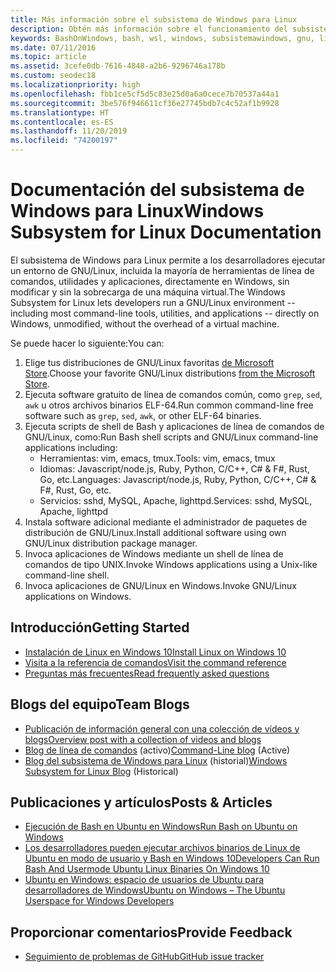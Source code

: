 ```yaml
---
title: Más información sobre el subsistema de Windows para Linux
description: Obtén más información sobre el funcionamiento del subsistema de Windows para Linux.
keywords: BashOnWindows, bash, wsl, windows, subsistemawindows, gnu, linux
ms.date: 07/11/2016
ms.topic: article
ms.assetid: 3cefe0db-7616-4848-a2b6-9296746a178b
ms.custom: seodec18
ms.localizationpriority: high
ms.openlocfilehash: fbb1ce5cf5d5c83e25d0a6a0cece7b70537a44a1
ms.sourcegitcommit: 3be576f946611cf36e27745bdb7c4c52af1b9928
ms.translationtype: HT
ms.contentlocale: es-ES
ms.lasthandoff: 11/20/2019
ms.locfileid: "74200197"
---
```

# <a name="windows-subsystem-for-linux-documentation"></a><span data-ttu-id="28981-104">Documentación del subsistema de Windows para Linux</span><span class="sxs-lookup"><span data-stu-id="28981-104">Windows Subsystem for Linux Documentation</span></span>

<span data-ttu-id="28981-105">El subsistema de Windows para Linux permite a los desarrolladores ejecutar un entorno de GNU/Linux, incluida la mayoría de herramientas de línea de comandos, utilidades y aplicaciones, directamente en Windows, sin modificar y sin la sobrecarga de una máquina virtual.</span><span class="sxs-lookup"><span data-stu-id="28981-105">The Windows Subsystem for Linux lets developers run a GNU/Linux environment -- including most command-line tools, utilities, and applications -- directly on Windows, unmodified, without the overhead of a virtual machine.</span></span>  

<span data-ttu-id="28981-106">Se puede hacer lo siguiente:</span><span class="sxs-lookup"><span data-stu-id="28981-106">You can:</span></span>

1. <span data-ttu-id="28981-107">Elige tus distribuciones de GNU/Linux favoritas [de Microsoft Store](https://aka.ms/wslstore).</span><span class="sxs-lookup"><span data-stu-id="28981-107">Choose your favorite GNU/Linux distributions [from the Microsoft Store](https://aka.ms/wslstore).</span></span>
1. <span data-ttu-id="28981-108">Ejecuta software gratuito de línea de comandos común, como `grep`, `sed`, `awk` u otros archivos binarios ELF-64.</span><span class="sxs-lookup"><span data-stu-id="28981-108">Run common command-line free software such as `grep`, `sed`, `awk`, or other ELF-64 binaries.</span></span> 
1. <span data-ttu-id="28981-109">Ejecuta scripts de shell de Bash y aplicaciones de línea de comandos de GNU/Linux, como:</span><span class="sxs-lookup"><span data-stu-id="28981-109">Run Bash shell scripts and GNU/Linux command-line applications including:</span></span>  
    * <span data-ttu-id="28981-110">Herramientas: vim, emacs, tmux.</span><span class="sxs-lookup"><span data-stu-id="28981-110">Tools: vim, emacs, tmux</span></span>
    * <span data-ttu-id="28981-111">Idiomas: Javascript/node.js, Ruby, Python, C/C++, C# & F#, Rust, Go, etc.</span><span class="sxs-lookup"><span data-stu-id="28981-111">Languages: Javascript/node.js, Ruby, Python, C/C++, C# & F#, Rust, Go, etc.</span></span>
    * <span data-ttu-id="28981-112">Servicios: sshd, MySQL, Apache, lighttpd.</span><span class="sxs-lookup"><span data-stu-id="28981-112">Services: sshd, MySQL, Apache, lighttpd</span></span>
1. <span data-ttu-id="28981-113">Instala software adicional mediante el administrador de paquetes de distribución de GNU/Linux.</span><span class="sxs-lookup"><span data-stu-id="28981-113">Install additional software using own GNU/Linux distribution package manager.</span></span>
1. <span data-ttu-id="28981-114">Invoca aplicaciones de Windows mediante un shell de línea de comandos de tipo UNIX.</span><span class="sxs-lookup"><span data-stu-id="28981-114">Invoke Windows applications using a Unix-like command-line shell.</span></span>
1. <span data-ttu-id="28981-115">Invoca aplicaciones de GNU/Linux en Windows.</span><span class="sxs-lookup"><span data-stu-id="28981-115">Invoke GNU/Linux applications on Windows.</span></span>

## <a name="getting-started"></a><span data-ttu-id="28981-116">Introducción</span><span class="sxs-lookup"><span data-stu-id="28981-116">Getting Started</span></span>

* [<span data-ttu-id="28981-117">Instalación de Linux en Windows 10</span><span class="sxs-lookup"><span data-stu-id="28981-117">Install Linux on Windows 10</span></span>](install-win10.md)
* [<span data-ttu-id="28981-118">Visita a la referencia de comandos</span><span class="sxs-lookup"><span data-stu-id="28981-118">Visit the command reference</span></span>](reference.md)
* [<span data-ttu-id="28981-119">Preguntas más frecuentes</span><span class="sxs-lookup"><span data-stu-id="28981-119">Read frequently asked questions</span></span>](faq.md)

## <a name="team-blogs"></a><span data-ttu-id="28981-120">Blogs del equipo</span><span class="sxs-lookup"><span data-stu-id="28981-120">Team Blogs</span></span>
*  [<span data-ttu-id="28981-121">Publicación de información general con una colección de vídeos y blogs</span><span class="sxs-lookup"><span data-stu-id="28981-121">Overview post with a collection of videos and blogs</span></span>](https://blogs.msdn.microsoft.com/commandline/learn-about-windows-console-and-windows-subsystem-for-linux-wsl/)
* <span data-ttu-id="28981-122">[Blog de línea de comandos](https://blogs.msdn.microsoft.com/commandline/) (activo)</span><span class="sxs-lookup"><span data-stu-id="28981-122">[Command-Line blog](https://blogs.msdn.microsoft.com/commandline/) (Active)</span></span>
* <span data-ttu-id="28981-123">[Blog del subsistema de Windows para Linux](https://blogs.msdn.microsoft.com/wsl/) (historial)</span><span class="sxs-lookup"><span data-stu-id="28981-123">[Windows Subsystem for Linux Blog](https://blogs.msdn.microsoft.com/wsl/) (Historical)</span></span>

## <a name="posts--articles"></a><span data-ttu-id="28981-124">Publicaciones y artículos</span><span class="sxs-lookup"><span data-stu-id="28981-124">Posts & Articles</span></span>
* [<span data-ttu-id="28981-125">Ejecución de Bash en Ubuntu en Windows</span><span class="sxs-lookup"><span data-stu-id="28981-125">Run Bash on Ubuntu on Windows</span></span>](https://blogs.windows.com/buildingapps/2016/03/30/run-bash-on-ubuntu-on-windows/)
* [<span data-ttu-id="28981-126">Los desarrolladores pueden ejecutar archivos binarios de Linux de Ubuntu en modo de usuario y Bash en Windows 10</span><span class="sxs-lookup"><span data-stu-id="28981-126">Developers Can Run Bash And Usermode Ubuntu Linux Binaries On Windows 10</span></span>](https://www.hanselman.com/blog/DevelopersCanRunBashShellAndUsermodeUbuntuLinuxBinariesOnWindows10.aspx)
* [<span data-ttu-id="28981-127">Ubuntu en Windows: espacio de usuarios de Ubuntu para desarrolladores de Windows</span><span class="sxs-lookup"><span data-stu-id="28981-127">Ubuntu on Windows – The Ubuntu Userspace for Windows Developers</span></span>](https://insights.ubuntu.com/2016/03/30/ubuntu-on-windows-the-ubuntu-userspace-for-windows-developers/) 

## <a name="provide-feedback"></a><span data-ttu-id="28981-128">Proporcionar comentarios</span><span class="sxs-lookup"><span data-stu-id="28981-128">Provide Feedback</span></span>
* [<span data-ttu-id="28981-129">Seguimiento de problemas de GitHub</span><span class="sxs-lookup"><span data-stu-id="28981-129">GitHub issue tracker</span></span>](https://github.com/Microsoft/BashOnWindows/issues)

